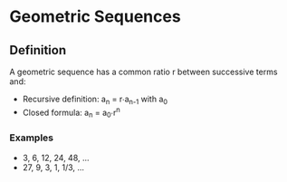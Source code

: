 # Geometric Sequences

## Definition

A geometric sequence has a common ratio r between successive terms and:
- Recursive definition: a<sub>n</sub> = r∙a<sub>n-1</sub> with a<sub>0</sub>
- Closed formula: a<sub>n</sub> = a<sub>0</sub>∙r<sup>n</sup>

### Examples

- 3, 6, 12, 24, 48, ...
- 27, 9, 3, 1, 1/3, ...